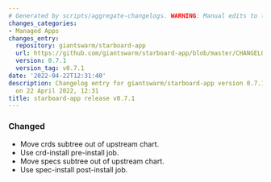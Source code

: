 ```yaml
---
# Generated by scripts/aggregate-changelogs. WARNING: Manual edits to this files will be overwritten.
changes_categories:
- Managed Apps
changes_entry:
  repository: giantswarm/starboard-app
  url: https://github.com/giantswarm/starboard-app/blob/master/CHANGELOG.md#071---2022-04-22
  version: 0.7.1
  version_tag: v0.7.1
date: '2022-04-22T12:31:40'
description: Changelog entry for giantswarm/starboard-app version 0.7.1, published
  on 22 April 2022, 12:31
title: starboard-app release v0.7.1
---
```


### Changed
- Move crds subtree out of upstream chart.
- Use crd-install pre-install job.
- Move specs subtree out of upstream chart.
- Use spec-install post-install job.
